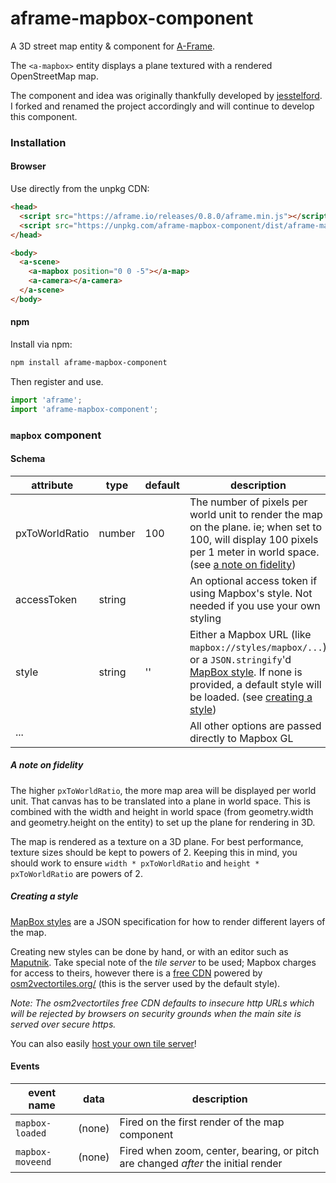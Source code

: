 # aframe-mapbox-component

A 3D street map entity & component for [A-Frame](https://aframe.io).

The `<a-mapbox>` entity displays a plane textured with a rendered OpenStreetMap
map.


The component and idea was originally thankfully developed by [jesstelford](https://github.com/jesstelford). I forked and renamed the project accordingly and will continue to develop this component.

### Installation

#### Browser

Use directly from the unpkg CDN:

```html
<head>
  <script src="https://aframe.io/releases/0.8.0/aframe.min.js"></script>
  <script src="https://unpkg.com/aframe-mapbox-component/dist/aframe-mapbox-component.min.js"></script>
</head>

<body>
  <a-scene>
    <a-mapbox position="0 0 -5"></a-map>
    <a-camera></a-camera>
  </a-scene>
</body>
```

#### npm

Install via npm:

```bash
npm install aframe-mapbox-component
```

Then register and use.

```javascript
import 'aframe';
import 'aframe-mapbox-component';
```

### `mapbox` component

#### Schema

| attribute | type | default | description |
|---|---|---|---|
| pxToWorldRatio | number | 100 | The number of pixels per world unit to render the map on the plane. ie; when set to 100, will display 100 pixels per 1 meter in world space. (see [a note on fidelity](#a-note-on-fidelity)) |
| accessToken | string | | An optional access token if using Mapbox's style. Not needed if you use your own styling |
| style | string | '' | Either a Mapbox URL (like `mapbox://styles/mapbox/...`) or a `JSON.stringify`'d [MapBox style](https://mapbox.com/mapbox-gl-style-spec/). If none is provided, a default style will be loaded. (see [creating a style](#creating-a-style)) |
| ... | | | All other options are passed directly to Mapbox GL |

##### A note on fidelity

The higher `pxToWorldRatio`, the more map area will be displayed per world
unit. That canvas has to be translated into a plane in world space. This is
combined with the width and height in world space (from geometry.width and
geometry.height on the entity) to set up the plane for rendering in 3D.

The map is rendered as a texture on a 3D plane. For best performance, texture
sizes should be kept to powers of 2. Keeping this in mind, you should work to
ensure `width * pxToWorldRatio` and `height * pxToWorldRatio` are powers of 2.

##### Creating a style

[MapBox styles](https://mapbox.com/mapbox-gl-style-spec/) are a JSON
specification for how to render different layers of the map.

Creating new styles can be done by hand, or with an editor such as
[Maputnik](https://github.com/maputnik/editor).
Take special note of the _tile server_ to be used;
Mapbox charges for access to theirs,
however there is a [free CDN](http://osm2vectortiles.tileserver.com/v2.json)
powered by [osm2vectortiles.org/](http://osm2vectortiles.org) (this is the
server used by the default style).

_Note: The osm2vectortiles free CDN defaults to insecure http URLs which will be
rejected by browsers on security grounds when the main site is served over
secure https._

You can also easily [host your own tile
server](http://osm2vectortiles.org/docs/getting-started/)!

#### Events

| event name | data | description |
|---|---|---|
| `mapbox-loaded` | (none) | Fired on the first render of the map component |
| `mapbox-moveend` | (none) | Fired when zoom, center, bearing, or pitch are changed _after_ the initial render |
